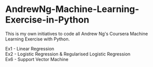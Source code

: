 # AndrewNg-Machine-Learning-Exercise-in-Python

This is my own initiatives to code all Andrew Ng's Coursera Machine Learning Exercise with Python. 

Ex1 - Linear Regression </br>
Ex2 - Logistic Regression & Regularised Logistic Regression </br>
Ex6 - Support Vector Machine </br>
